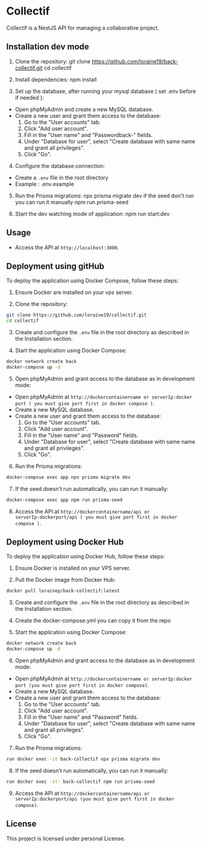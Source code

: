 # Collectif

Collectif is a NestJS API for managing a collaborative project.

## Installation dev mode

1. Clone the repository:
   git clone https://github.com/loraine19/back-collectif.git
   cd collectif

2. Install dependencies:
   npm install

3. Set up the database, after running your mysql database ( set .env before if needed ):

- Open phpMyAdmin and create a new MySQL database.
- Create a new user and grant them access to the database:
  1. Go to the "User accounts" tab.
  2. Click "Add user account".
  3. Fill in the "User name" and "Passwordback-" fields.
  4. Under "Database for user", select "Create database with same name and grant all privileges".
  5. Click "Go".

4. Configure the database connection:

- Create a `.env` file in the root directory
- Example : .env.example

5. Run the Prisma migrations:
   npx prisma migrate dev
   if the seed don't run you can run it manually
   npm run prisma-seed

6. Start the dev watching mode of application:
   npm run start:dev

## Usage

- Access the API at `http://localhost:3000`.

## Deployment using gitHub

To deploy the application using Docker Compose, follow these steps:

1. Ensure Docker are installed on your vps server.

2. Clone the repository:

```sh
git clone https://github.com/loraine19/collectif.git
cd collectif
```

3. Create and configure the `.env` file in the root directory as described in the Installation section.

4. Start the application using Docker Compose:

```sh
docker network create back
docker-compose up -d
```

5. Open phpMyAdmin and grant access to the database as in development mode:

- Open phpMyAdmin at `http://dockercontainername or serverIp:docker port ( you must give port first in docker compose )`.
- Create a new MySQL database.
- Create a new user and grant them access to the database:
  1. Go to the "User accounts" tab.
  2. Click "Add user account".
  3. Fill in the "User name" and "Password" fields.
  4. Under "Database for user", select "Create database with same name and grant all privileges".
  5. Click "Go".

6. Run the Prisma migrations:

```sh
docker-compose exec app npx prisma migrate dev
```

7. If the seed doesn't run automatically, you can run it manually:

```sh
docker-compose exec app npm run prisma-seed
```

8. Access the API at `http://dockercontainername/api or serverIp:dockerport/api ( you must give port first in docker compose )`.

## Deployment using Docker Hub

To deploy the application using Docker Hub, follow these steps:

1. Ensure Docker is installed on your VPS server.

2. Pull the Docker image from Docker Hub:

```sh
docker pull lorainep/back-collectif:latest
```

3. Create and configure the `.env` file in the root directory as described in the Installation section.

4. Create the docker-compose.yml
   you can copy it from the repo

5. Start the application using Docker Compose:

```sh
docker network create back
docker-compose up -d
```

6. Open phpMyAdmin and grant access to the database as in development mode:

- Open phpMyAdmin at `http://dockercontainername or serverIp:docker port (you must give port first in docker compose)`.
- Create a new MySQL database.
- Create a new user and grant them access to the database:
  1. Go to the "User accounts" tab.
  2. Click "Add user account".
  3. Fill in the "User name" and "Password" fields.
  4. Under "Database for user", select "Create database with same name and grant all privileges".
  5. Click "Go".

7. Run the Prisma migrations:

```sh
run docker exec -it back-collectif npx prisma migrate dev
```

8. If the seed doesn't run automatically, you can run it manually:

```sh
run docker exec -it- back-collectif npm run prisma-seed
```

9. Access the API at `http://dockercontainername/api or serverIp:dockerport/api (you must give port first in docker compose)`.

## License

This project is licensed under personal License.
